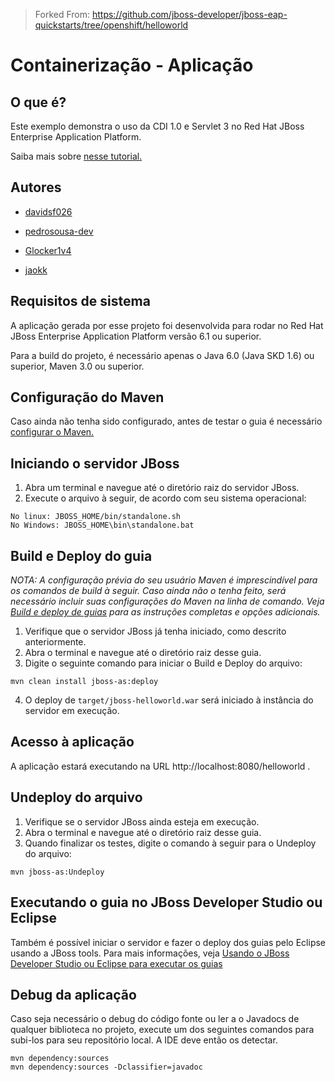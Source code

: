 > Forked From:
> https://github.com/jboss-developer/jboss-eap-quickstarts/tree/openshift/helloworld

# Containerização - Aplicação

## O que é?
Este exemplo demonstra o uso da CDI 1.0 e Servlet 3 no Red Hat JBoss Enterprise Application Platform.

Saiba mais sobre [nesse tutorial.](http://www.jboss.org/jdf/quickstarts/jboss-as-quickstart/guide/HelloworldQuickstart)

## Autores

- [davidsf026](https://www.github.com/davidsf026)

- [pedrosousa-dev](https://github.com/pedrosousa-dev)

- [Glocker1v4](https://github.com/Glocker1v4)

- [jaokk](https://github.com/jaokk)


## Requisitos de sistema
A aplicação gerada por esse projeto foi desenvolvida para rodar no Red Hat JBoss Enterprise Application Platform versão 6.1 ou superior.

Para a build do projeto, é necessário apenas o Java 6.0 (Java SKD 1.6) ou superior, Maven 3.0 ou superior.
## Configuração do Maven
Caso ainda não tenha sido configurado, antes de testar o guia é necessário [configurar o Maven.](https://github.com/jboss-developer/jboss-developer-shared-resources/blob/master/guides/CONFIGURE_MAVEN_JBOSS_EAP7.md#configure-maven-to-build-and-deploy-the-quickstarts)  

## Iniciando o servidor JBoss
1. Abra um terminal e navegue até o diretório raiz do servidor JBoss.
2. Execute o arquivo à seguir, de acordo com seu sistema operacional:
```console
No linux: JBOSS_HOME/bin/standalone.sh
No Windows: JBOSS_HOME\bin\standalone.bat
```


## Build e Deploy do guia
*NOTA: A configuração prévia do seu usuário Maven é imprescindível para os comandos de build à seguir.
Caso ainda não o tenha feito, será necessário incluir suas configurações do Maven na linha de comando.
Veja [Build e deploy de guias](https://gist.github.com/pmuir/1933116#runningquickstarts) para as instruções completas e opções adicionais.*

1. Verifique que o servidor JBoss já tenha iniciado, como descrito anteriormente.
2. Abra o terminal e navegue até o diretório raiz desse guia.
3. Digite o seguinte comando para iniciar o Build e Deploy do arquivo:
```console
mvn clean install jboss-as:deploy
```
4. O deploy de `target/jboss-helloworld.war` será iniciado à instância do servidor em execução.
## Acesso à aplicação
A aplicação estará executando na URL http://localhost:8080/helloworld .
## Undeploy do arquivo
1. Verifique se o servidor JBoss ainda esteja em execução.
2. Abra o terminal e navegue até o diretório raiz desse guia.
3. Quando finalizar os testes, digite o comando à seguir para o Undeploy do arquivo:
```console
mvn jboss-as:Undeploy
```
## Executando o guia no JBoss Developer Studio ou Eclipse
Também é possível iniciar o servidor e fazer o deploy dos guias pelo Eclipse usando a JBoss tools.
Para mais informações, veja [Usando o JBoss Developer Studio ou Eclipse para executar os guias](https://github.com/jboss-developer/jboss-eap-quickstarts/tree/7.0.0.Final/helloworld#run-the-quickstart-in-red-hat-jboss-developer-studio-or-eclipse)

## Debug da aplicação
Caso seja necessário o debug do código fonte ou ler a o Javadocs de qualquer biblioteca no projeto,
execute um dos seguintes comandos para subi-los para seu repositório local. A IDE deve então os detectar.
```console
mvn dependency:sources
mvn dependency:sources -Dclassifier=javadoc
```
